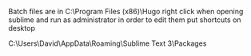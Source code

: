 Batch files are in
C:\Program Files (x86)\Hugo
right click when opening sublime and run as administrator in order to edit them
put shortcuts on desktop

C:\Users\David\AppData\Roaming\Sublime Text 3\Packages